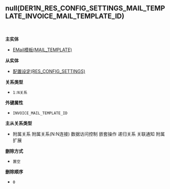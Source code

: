 ## null(DER1N_RES_CONFIG_SETTINGS_MAIL_TEMPLATE_INVOICE_MAIL_TEMPLATE_ID) <!-- {docsify-ignore-all} -->



<br>
<p class="panel-title"><b>主实体</b></p>

* [EMail模板(MAIL_TEMPLATE)](module/mail/mail_template)

<p class="panel-title"><b>从实体</b></p>

* [配置设定(RES_CONFIG_SETTINGS)](module/base/res_config_settings)

<p class="panel-title"><b>关系类型</b></p>

* `1:N关系`

<p class="panel-title"><b>外键属性</b></p>

* `INVOICE_MAIL_TEMPLATE_ID`

<p class="panel-title"><b>主从关系类型</b></p>

* <i class="fa fa-square"/></i> 附属关系 <i class="fa fa-square"/></i> 附属关系(N:N连接) <i class="fa fa-square"/></i> 数据访问控制 <i class="fa fa-square"/></i> 嵌套操作 <i class="fa fa-square"/></i> 递归关系 <i class="fa fa-square"/></i> 关联通知 <i class="fa fa-square"/></i> 附属扩展

<p class="panel-title"><b>删除方式</b></p>

* `置空`

<p class="panel-title"><b>删除顺序</b></p>

* `0`
